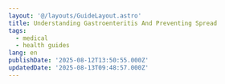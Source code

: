 ```yaml
---
layout: '@/layouts/GuideLayout.astro'
title: Understanding Gastroenteritis And Preventing Spread
tags:
  - medical
  - health guides
lang: en
publishDate: '2025-08-12T13:50:55.000Z'
updatedDate: '2025-08-13T09:48:57.000Z'
---
```



